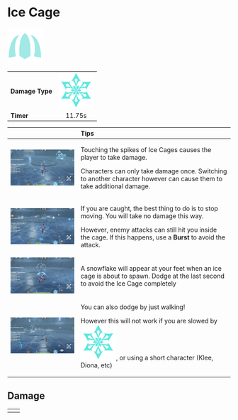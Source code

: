 # Ice Cage

![](../../.gitbook/assets/cryo_icecage_med.png)

|  |  |
| :--- | :---: |
| **Damage Type** |   ![](../../.gitbook/assets/cryo_small.png)  |
| **Timer** | 11.75s |

<table>
  <thead>
    <tr>
      <th style="text-align:left"></th>
      <th style="text-align:left">Tips</th>
    </tr>
  </thead>
  <tbody>
    <tr>
      <td style="text-align:left">
        <img src="../../.gitbook/assets/damage.gif" alt/>
      </td>
      <td style="text-align:left">
        <p>Touching the spikes of Ice Cages causes the player to take damage.</p>
        <p></p>
        <p>Characters can only take damage once. Switching to another character however
          can cause them to take additional damage.</p>
      </td>
    </tr>
    <tr>
      <td style="text-align:left">
        <img src="../../.gitbook/assets/still.gif" alt/>
      </td>
      <td style="text-align:left">
        <p>If you are caught, the best thing to do is to stop moving. You will take
          no damage this way.
          <br />
        </p>
        <p>However, enemy attacks can still hit you inside the cage. If this happens,
          use a <b>Burst </b>to avoid the attack.</p>
      </td>
    </tr>
    <tr>
      <td style="text-align:left">
        <img src="../../.gitbook/assets/dodge.gif" alt/>
      </td>
      <td style="text-align:left">A snowflake will appear at your feet when an ice cage is about to spawn.
        Dodge at the last second to avoid the Ice Cage completely</td>
    </tr>
    <tr>
      <td style="text-align:left">
        <img src="../../.gitbook/assets/walk_dodge.gif" alt/>
      </td>
      <td style="text-align:left">
        <p>You can also dodge by just walking!
          <br />
        </p>
        <p>However this will not work if you are slowed by
          <img src="../../.gitbook/assets/cryo_small.png"
          alt/>, or using a short character (Klee, Diona, etc)</p>
      </td>
    </tr>
  </tbody>
</table>

## Damage

|  |  |
| :--- | :--- |
|  |  |

